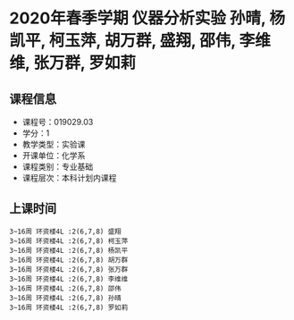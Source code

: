 # 2020年春季学期 仪器分析实验 孙晴, 杨凯平, 柯玉萍, 胡万群, 盛翔, 邵伟, 李维维, 张万群, 罗如莉






## 课程信息

- 课程号：019029.03
- 学分：1
- 教学类型：实验课
- 开课单位：化学系
- 课程类别：专业基础
- 课程层次：本科计划内课程

## 上课时间

```
3~16周 环资楼4L :2(6,7,8) 盛翔
3~16周 环资楼4L :2(6,7,8) 柯玉萍
3~16周 环资楼4L :2(6,7,8) 杨凯平
3~16周 环资楼4L :2(6,7,8) 胡万群
3~16周 环资楼4L :2(6,7,8) 张万群
3~16周 环资楼4L :2(6,7,8) 李维维
3~16周 环资楼4L :2(6,7,8) 邵伟
3~16周 环资楼4L :2(6,7,8) 孙晴
3~16周 环资楼4L :2(6,7,8) 罗如莉
```

